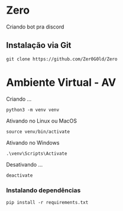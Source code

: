 # Zero
Criando bot pra discord

## Instalação via Git

```
git clone https://github.com/Zer0G0ld/Zero
```

# Ambiente Virtual - AV
Criando ...
```
python3 -m venv venv

```

Ativando no Linux ou MacOS
```
source venv/bin/activate

```

Ativando no Windows
```
.\venv\Scripts\Activate
```

Desativando ...
```
deactivate

```

### Instalando dependências

```
pip install -r requirements.txt
```
